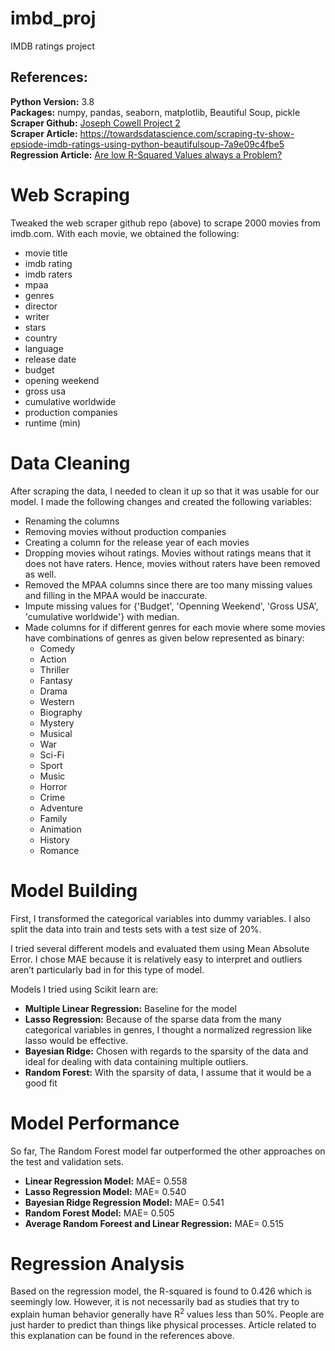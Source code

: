 # imbd_proj
IMDB ratings project 


## References:
**Python Version:** 3.8<br/>
**Packages:** numpy, pandas, seaborn, matplotlib, Beautiful Soup, pickle <br/>
**Scraper Github:**  [Joseph Cowell Project 2](https://github.com/josephpcowell/cowell_proj_2/tree/master/helper_functions)<br/>
**Scraper Article:** https://towardsdatascience.com/scraping-tv-show-epsiode-imdb-ratings-using-python-beautifulsoup-7a9e09c4fbe5<br/>
**Regression Article:** [Are low R-Squared Values always a Problem?](https://statisticsbyjim.com/regression/interpret-r-squared-regression/)<br/>



# Web Scraping

Tweaked the web scraper github repo (above) to scrape 2000 movies from imdb.com. With each movie, we obtained the following:

- movie title
- imdb rating
- imdb raters
- mpaa
- genres
- director
- writer
- stars
- country
- language
- release date
- budget
- opening weekend
- gross usa
- cumulative worldwide
- production companies
- runtime (min)


# Data Cleaning
After scraping the data, I needed to clean it up so that it was usable for our model. I made the following changes and created the following variables:

- Renaming the columns
- Removing movies without production companies
- Creating a column for the release year of each movies
- Dropping movies wihout ratings. Movies without ratings means that it does not have raters. Hence, movies without raters have been removed as well.
- Removed the MPAA columns since there are too many missing values and filling in the MPAA would be inaccurate.
- Impute missing values for {'Budget', 'Openning Weekend', 'Gross USA', 'cumulative worldwide'} with median.
- Made columns for if different genres for each movie where some movies have combinations of genres as given below represented as binary:
  - Comedy
  - Action
  - Thriller
  - Fantasy
  - Drama
  - Western
  - Biography
  - Mystery
  - Musical
  - War
  - Sci-Fi
  - Sport
  - Music
  - Horror
  - Crime
  - Adventure
  - Family
  - Animation
  - History
  - Romance


# Model Building
First, I transformed the categorical variables into dummy variables. I also split the data into train and tests sets with a test size of 20%.


I tried several different models and evaluated them using Mean Absolute Error. I chose MAE because it is relatively easy to interpret and outliers aren’t particularly bad in for this type of model.


Models I tried using Scikit learn are:

- **Multiple Linear Regression:** Baseline for the model
- **Lasso Regression:** Because of the sparse data from the many categorical variables in genres, I thought a normalized regression like lasso would be effective.
- **Bayesian Ridge:** Chosen with regards to the sparsity of the data and ideal for dealing with data containing multiple outliers.
- **Random Forest:** With the sparsity of data, I assume that it would be a good fit


# Model Performance

So far, The Random Forest model far outperformed the other approaches on the test and validation sets.


- **Linear Regression Model:** MAE= 0.558
- **Lasso Regression Model:** MAE= 0.540
- **Bayesian Ridge Regression Model:** MAE= 0.541
- **Random Forest Model:** MAE= 0.505
- **Average Random Foreest and Linear Regression:** MAE= 0.515

# Regression Analysis

Based on the regression model, the R-squared is found to 0.426 which is seemingly low. However, it is not necessarily bad as studies that try to explain human behavior generally have R<sup>2</sup> values less than 50%. People are just harder to predict than things like physical processes. Article related to this explanation can be found in the references above.



